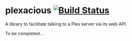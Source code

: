 # plexacious [![Build Status](https://gitlab.com/ketsugi/plexacious/badges/master/build.svg)](https://gitlab.com/ketsugi/plexacious/builds/)

A library to facilitate talking to a Plex server via its web API.

To be completed...